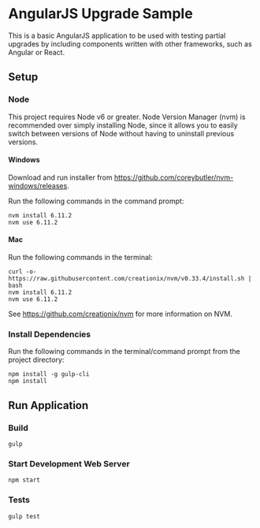 # AngularJS Upgrade Sample

This is a basic AngularJS application to be used with testing partial upgrades by including components written with other frameworks, such as Angular or React.

## Setup

### Node

This project requires Node v6 or greater. Node Version Manager (nvm) is recommended over simply installing Node, since it allows you to easily switch between
versions of Node without having to uninstall previous versions.

#### Windows

Download and run installer from https://github.com/coreybutler/nvm-windows/releases​​.

Run the following commands in the command prompt:
```
nvm install 6.11.2
nvm use 6.11.2
```

#### Mac

Run the following commands in the terminal:
```
curl -o- https://raw.githubusercontent.com/creationix/nvm/v0.33.4/install.sh | bash
nvm install 6.11.2
nvm use 6.11.2
```
See https://github.com/creationix/nvm for more information on NVM.

### Install Dependencies

Run the following commands in the terminal/command prompt from the project directory:
```
npm install -g gulp-cli
npm install
```

## Run Application

### Build

```
gulp
```

### Start Development Web Server

```
npm start
```

### Tests

```
gulp test
```
